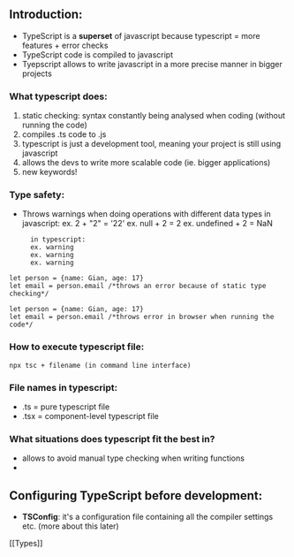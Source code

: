 
## Introduction:

- TypeScript is a **superset** of javascript because typescript = more features + error checks
- TypeScript code is compiled to javascript
- Tyepscript allows to write javascript in a more precise manner in bigger projects


### What typescript does:

1. static checking: syntax constantly being analysed when coding (without running the code)
2. compiles .ts code to .js
3. typescript is just a development tool, meaning your project is still using javascript
4. allows the devs to write more scalable code (ie. bigger applications)
5. new keywords!


### Type safety:

- Throws warnings when doing operations with different data types
		in javascript:
		ex. 2 + "2" = '22'
		ex. null + 2 = 2
		ex. undefined + 2 = NaN

		in typescript:
		ex. warning
		ex. warning
		ex. warning

```
let person = {name: Gian, age: 17}
let email = person.email /*throws an error because of static type checking*/
```

```
let person = {name: Gian, age: 17}
let email = person.email /*throws error in browser when running the code*/
```

### How to execute typescript file:

```
npx tsc + filename (in command line interface)
```

### File names in typescript:
- .ts = pure typescript file
- .tsx = component-level typescript file

### What situations does typescript fit the best in?
- allows to avoid manual type checking when writing functions
- 

## Configuring TypeScript before development:

- **TSConfig**: it's a configuration file containing all the compiler settings etc. (more about this later)

[[Types]]